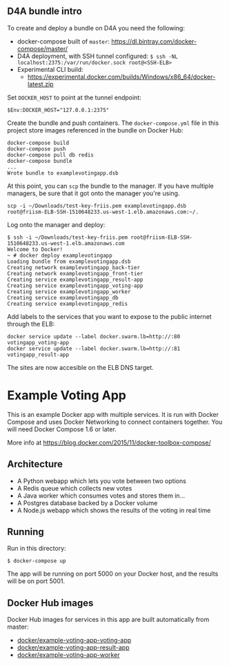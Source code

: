 D4A bundle intro
-----

To create and deploy a bundle on D4A you need the following:

 * docker-compose built of `master`: https://dl.bintray.com/docker-compose/master/
 * D4A deployment, with SSH tunnel configured: `$ ssh -NL localhost:2375:/var/run/docker.sock root@<SSH-ELB>`
 * Experimental CLI build:
    - https://experimental.docker.com/builds/Windows/x86_64/docker-latest.zip

Set `DOCKER_HOST` to point at the tunnel endpoint:

    $Env:DOCKER_HOST="127.0.0.1:2375"

Create the bundle and push containers. The `docker-compose.yml` file in this project store images referenced in the bundle on Docker Hub:

    docker-compose build
    docker-compose push
    docker-compose pull db redis
    docker-compose bundle
    ...
    Wrote bundle to examplevotingapp.dsb

At this point, you can `scp` the bundle to the manager. If you have multiple managers, be sure that it got onto the manager you're using.

    scp -i ~/Downloads/test-key-friis.pem examplevotingapp.dsb root@friism-ELB-SSH-1510648233.us-west-1.elb.amazonaws.com:~/.

Log onto the manager and deploy:

    $ ssh -i ~/Downloads/test-key-friis.pem root@friism-ELB-SSH-1510648233.us-west-1.elb.amazonaws.com
    Welcome to Docker!
    ~ # docker deploy examplevotingapp
    Loading bundle from examplevotingapp.dsb
    Creating network examplevotingapp_back-tier
    Creating network examplevotingapp_front-tier
    Creating service examplevotingapp_result-app
    Creating service examplevotingapp_voting-app
    Creating service examplevotingapp_worker
    Creating service examplevotingapp_db
    Creating service examplevotingapp_redis

Add labels to the services that you want to expose to the public internet through the ELB:

    docker service update --label docker.swarm.lb=http://:80 votingapp_voting-app
    docker service update --label docker.swarm.lb=http://:81 votingapp_result-app

The sites are now accesible on the ELB DNS target.

Example Voting App
==================

This is an example Docker app with multiple services. It is run with Docker Compose and uses Docker Networking to connect containers together. You will need Docker Compose 1.6 or later.

More info at https://blog.docker.com/2015/11/docker-toolbox-compose/

Architecture
-----

* A Python webapp which lets you vote between two options
* A Redis queue which collects new votes
* A Java worker which consumes votes and stores them in…
* A Postgres database backed by a Docker volume
* A Node.js webapp which shows the results of the voting in real time

Running
-------

Run in this directory:

    $ docker-compose up

The app will be running on port 5000 on your Docker host, and the results will be on port 5001.

Docker Hub images
-----------------

Docker Hub images for services in this app are built automatically from master:

 - [docker/example-voting-app-voting-app](https://hub.docker.com/r/docker/example-voting-app-voting-app/)
 - [docker/example-voting-app-result-app](https://hub.docker.com/r/docker/example-voting-app-result-app/)
 - [docker/example-voting-app-worker](https://hub.docker.com/r/docker/example-voting-app-worker/)
